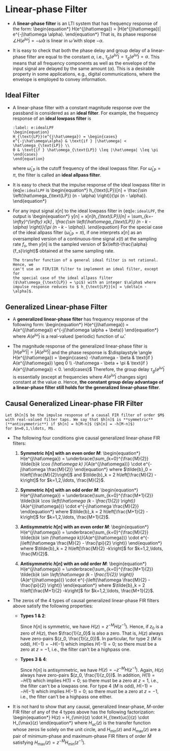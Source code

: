 # Linear-phase Filter
* A **linear-phase filter** is an LTI system that has frequency response 
  of the form:
  \begin{equation*}
  H(e^{j\hat\omega}) = |H(e^{j\hat\omega})| e^{-j\hat\omega \alpha}.
  \end{equation*}
  That is, its phase response  $\angle  H(e^{j\hat\omega}) = -
  \hat\omega \alpha$ is linear in $\hat\omega$ with slope $-\alpha$.

* It is easy to check that both the phase delay and group delay of a
  linear-phase filter are equal to the constant $\alpha$, i.e.,
  $\tau_p(e^{j\hat\omega}) = \tau_g(e^{j\hat\omega}) = \alpha$. This
  means that all frequency components as well as the envelope of the
  input signal are delayed by the same amount ($\alpha$). This is a
  desirable property in some applications, e.g., digital
  communications, where the envelope is employed to convey
  information.

## Ideal Filter
* A linear-phase filter with a constant magnitude response over the
  passband is considered as an **ideal filter**. For example, the
  frequency response of an **ideal lowpass filter** is 
  ```{math}
  :label: e:idealLPF
  \begin{equation}
  H_{\text{LP}}(e^{j\hat\omega}) = \begin{cases}
  e^{-j\hat\omega\alpha} & \text{if } |\hat\omega| <
  \hat\omega_{\text{LP}} \\
  0 & \text{if } \hat\omega_{\text{LP}} \leq |\hat\omega| \leq \pi
  \end{cases}
  \end{equation}
  ```
  where $\hat\omega_{\text{LP}}$ is the cutoff frequency of the
  ideal lowpass filter. For $\hat\omega_{\text{LP}} = \pi$, the filter
  is called an **ideal allpass filter**.

* It is easy to check that the impulse response of the ideal lowpass
  filter in {eq}`e:idealLPF` is
  \begin{equation*}
  h_{\text{LP}}[n] = \frac{\sin \left(\hat\omega_{\text{LP}} (n -
  \alpha) \right)}{\pi (n - \alpha)}.
  \end{equation*}

* For any input signal $x[n]$ to the ideal lowpass filter in
  {eq}`e:idealLPF`, the output is
  \begin{equation*}
  y[n] = x[n]*h_{\text{LP}}[n] 
  = \sum_{k=-\infty}^{\infty} x[k] \, \frac{\sin
  \left(\hat\omega_{\text{LP}} (n - k -
  \alpha) \right)}{\pi (n - k - \alpha)}.
  \end{equation*}
  For the special case of the ideal allpass filter
  ($\hat\omega_{\text{LP}} = \pi$), if one interprets $x[n]$ as an
  oversampled version of a continuous-time signal $x(t)$ at the
  sampling rate $f_s$, then $y[n]$ is the sampled version of
  $x\left(t-\frac{\alpha}{f_s}\right)$ obtained at the same sampling
  rate.


    ```{caution}
    The transfer function of a general ideal filter is not rational. Hence, we
    can't use an FIR/IIR filter to implement an ideal filter, except for
    the special case of the ideal allpass filter
    ($\hat\omega_{\text{LP}} = \pi$) with an integer $\alpha$ where
    impulse response reduces to $ h_{\text{LP}}[n] = \delta[n - \alpha]$.
    ```

## Generalized Linear-phase Filter
* A **generalized linear-phase filter** has frequency response of the
  following form: 
  \begin{equation*} 
  H(e^{j\hat\omega}) =
  A(e^{j\hat\omega}) e^{-j(\hat\omega \alpha + \beta)} 
  \end{equation*}
  where $A(e^{j\hat\omega})$ is a real-valued (periodic) function of
  $\hat\omega$.

* The magnitude response of the generalized linear-phase filter is $|H(e^{j\hat\omega})| =
  |A(e^{j\hat\omega})|$ and the phase response is $\displaystyle
  \angle H(e^{j\hat\omega}) = \begin{cases}
  -\hat\omega - \beta & \text{if } A(e^{j\hat\omega}) \geq 0 \\
   -\hat\omega - \beta + \pi  & \text{if } A(e^{j\hat\omega}) < 0.
   \end{cases}$ Therefore, the group delay $\tau_g(e^{j\hat\omega})$ is
  essentially (except at frequencies where $A(e^{j\hat\omega})$
  changes sign) constant at the value $\alpha$. Hence, **the constant
  group delay advantage of a linear-phase filter still holds for the
  generalized linear-phase filter**.


## Causal Generalized Linear-phase FIR Filter
```{admonition} Notation
Let $h[n]$ be the impulse response of a causal FIR filter of order $M$
with real-valued filter taps. We say that $h[n]$ is **symmetric** 
(**antisymmetric**) if $h[n] = h[M-n]$ ($h[n] = -h[M-n]$) 
for $n=0,1,\ldots, M$.
```

* The following four conditions give causal generalized linear-phase FIR filters:
  1. **Symmetric $h[n]$ with an even order $M$**: 
     \begin{equation*}
     H(e^{j\hat\omega}) = \underbrace{\sum_{k=0}^{\frac{M}{2}}
      \tilde{b}_k \cos (\hat\omega k) }_{A(e^{j\hat\omega})}
      \cdot e^{-j\hat\omega \frac{M}{2}}
     \end{equation*}
     where $\tilde{b}_0 = h\left[\frac{M}{2}\right]$ and $\tilde{b}_k = 2
     h\left[\frac{M}{2} -k\right]$ for $k=1,2,\ldots, \frac{M}{2}$.

  2. **Symmetric $h[n]$ with an odd order $M$**: 
     \begin{equation*}
     H(e^{j\hat\omega}) = \underbrace{\sum_{k=0}^{\frac{M+1}{2}}
      \tilde{b}_k \cos \left(\hat\omega (k - \frac{1}{2}) \right)}_{A(e^{j\hat\omega})}
      \cdot e^{-j\hat\omega \frac{M}{2}}
     \end{equation*}
     where $\tilde{b}_k = 2 h\left[\frac{M+1}{2} -k\right]$ for $k=1,2,\ldots,
     \frac{M+1}{2}$.

  3. **Antisymmetric $h[n]$ with an even order $M$**: 
     \begin{equation*}
     H(e^{j\hat\omega}) = \underbrace{\sum_{k=0}^{\frac{M}{2}}
      \tilde{b}_k \sin (\hat\omega k)}_{A(e^{j\hat\omega})}
      \cdot e^{-j\left(\hat\omega \frac{M}{2} - \frac{\pi}{2} \right)}
     \end{equation*}
     where $\tilde{b}_k = 2 h\left[\frac{M}{2} -k\right]$ for $k=1,2,\ldots,
     \frac{M}{2}$.

  4. **Antisymmetric $h[n]$ with an odd order $M$**: 
     \begin{equation*}
     H(e^{j\hat\omega}) = \underbrace{\sum_{k=0}^{\frac{M+1}{2}}
      \tilde{b}_k \sin \left(\hat\omega (k - \frac{1}{2}) \right)}_{A(e^{j\hat\omega})}
      \cdot e^{-j\left(\hat\omega \frac{M}{2} - \frac{\pi}{2} \right)}
     \end{equation*}
     where $\tilde{b}_k = 2 h\left[\frac{M+1}{2} -k\right]$ for $k=1,2,\ldots,
     \frac{M+1}{2}$.

* The zeros of the 4 types of causal generalized linear-phase FIR
  filters above satisfy the following properties:
  - **Types 1 & 2**: 
    
    Since $h[n]$ is symmetric, we have $H(z) = z^{-M}
    H(z^{-1})$. Hence, if $z_0$ is a zero of $H(z)$, then
    $\frac{1}{z_0}$ is also  a zero. That is, $H(z)$ always have
    zero-pairs $(z_0, \frac{1}{z_0})$. In particular, for type 2 ($M$
    is odd), $H(-1) = -H(-1)$ which implies $H(-1)=0$; so there must
    be a zero at $z=-1$, i.e., the filter can't be a highpass one.
    
  - **Types 3 & 4**:

    Since $h[n]$ is antisymmetric, we have $H(z) =
    -z^{-M} H(z^{-1})$. Again, $H(z)$ always have zero-pairs $(z_0,
    \frac{1}{z_0})$. In addition, $H(1)=-H(1)$ which implies $H(1)=0$;
    so there must be a zero at $z=1$, i.e., the filter can't be a
    lowpass one. For type 4 ($M$ is odd), $H(-1) = -H(-1)$ which
    implies $H(-1)=0$; so there must be a zero at $z=-1$, i.e., the
    filter can't be a highpass one either.
 
 * It is not hard to show that any causal, generalized linear-phase,
   $M$-order FIR filter of any of the 4 types above has the following
   factorization:
   \begin{equation*}
   H(z) = H_{\min}(z) \cdot H_{\text{uc}}(z) \cdot H_{\max}(z)
   \end{equation*}
   where $H_{\text{uc}}(z)$ is the transfer function whose zeros lie
   solely on the unit circle, and $H_{\min}(z)$ and $H_{\max}(z)$ are
   a pair of minimum-phase and maximum-phase FIR filters of order
   $\tilde{M}$ satisfying $H_{\max}(z) = z^{-\tilde{M}}
   H_{\min}(z^{-1})$. 
